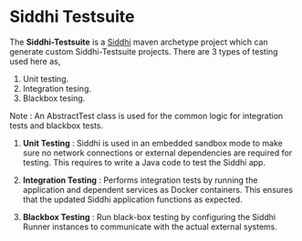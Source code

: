﻿Siddhi Testsuite
======================================

The **Siddhi-Testsuite** is a <a target="_blank" href="https://siddhi.io/">Siddhi</a> maven archetype project which can
generate custom Siddhi-Testsuite projects. There are 3 types of testing used here as,
1. Unit testing.
2. Integration tesing.
3. Blackbox tesing.

Note : An AbstractTest class is used for the common logic for integration tests and blackbox tests.

1. **Unit Testing** : 
    Siddhi is used in an embedded sandbox mode to make sure no network connections or external dependencies are required 
    for testing. This requires to write a Java code to test the Siddhi app.

2. **Integration Testing** : 
    Performs integration tests by running the application and dependent services as Docker containers. This ensures that 
    the updated Siddhi application functions as expected.

3. **Blackbox Testing** : 
    Run black-box testing by configuring the Siddhi Runner instances to communicate with the actual external systems.
